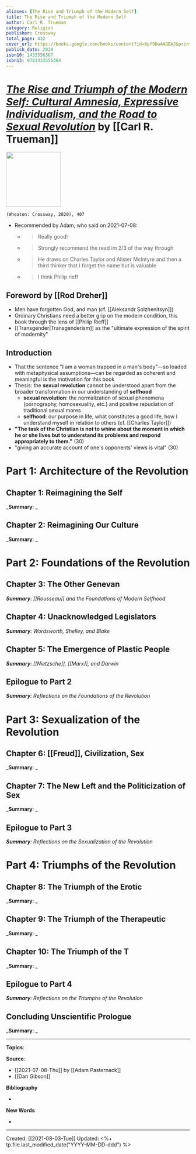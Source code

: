 ```yaml
---
aliases: [The Rise and Triumph of the Modern Self]
title: The Rise and Triumph of the Modern Self
author: Carl R. Trueman
category: Religion
publisher: Crossway
total_page: 432
cover_url: https://books.google.com/books/content?id=6pf9DwAAQBAJ&printsec=frontcover&img=1&zoom=1&edge=curl&source=gbs_api
publish_date: 2020
isbn10: 1433556367
isbn13: 9781433556364
---
```

# [*The Rise and Triumph of the Modern Self: Cultural Amnesia, Expressive Individualism, and the Road to Sexual Revolution*](https://www.crossway.org/books/the-rise-and-triumph-of-the-modern-self-hcj/) by [[Carl R. Trueman]]

<img src="https://books.google.com/books/content?id=6pf9DwAAQBAJ&printsec=frontcover&img=1&zoom=1&edge=curl&source=gbs_api" width=150>


`(Wheaton: Crossway, 2020), 407`

- Recommended by Adam, who said on 2021-07-08:
	- >Really good!
	- >Strongly recommend the read im 2/3 of the way through
	- >He draws on Charles Taylor and Alister McIntyre and then a third thinker that I forget the name but is valuable
	- >I think Philip rieff

## Foreword by [[Rod Dreher]]
- Men have forgotten God, and man (cf. [[Aleksandr Solzhenitsyn]])
- Ordinary Christians need a better grip on the modern condition, this book through the lens of [[Philip Rieff]]
- [[Transgender|Transgenderism]] as the "ultimate expression of the spirit of modernity"


## Introduction
- That the sentence "I am a woman trapped in a man's body"—so loaded with metaphysical assumptions—can be regarded as coherent and meaningful is the motivation for this book
- Thesis: the **sexual revolution** cannot be understood apart from the broader transformation in our understanding of **selfhood**
	- **sexual revolution**: the normalization of sexual phenomena (pornography, homosexuality, etc.) and positive repudiation of traditional sexual mores
	- **selfhood**: our purpose in life, what constitutes a good life, how I understand myself in relation to others (cf. [[Charles Taylor]])
- **"The task of the Christian is not to whine about the moment in which he or she lives but to understand its problems and respond appropriately to them."** (30)
- "giving an accurate account of one's opponents' views is vital" (30)

# Part 1: Architecture of the Revolution

## Chapter 1: Reimagining the Self
_**Summary**: _



## Chapter 2: Reimagining Our Culture
_**Summary**: _


# Part 2: Foundations of the Revolution

## Chapter 3: The Other Genevan
_**Summary**: [[Rousseau]] and the Foundations of Modern Selfhood_



## Chapter 4: Unacknowledged Legislators
_**Summary**: Wordsworth, Shelley, and Blake_



## Chapter 5: The Emergence of Plastic People
_**Summary**: [[Nietzsche]], [[Marx]], and Darwin_



## Epilogue to Part 2
_**Summary**: Reflections on the Foundations of the Revolution_


# Part 3: Sexualization of the Revolution

## Chapter 6: [[Freud]], Civilization, Sex
_**Summary**: _



## Chapter 7: The New Left and the Politicization of Sex
_**Summary**: _


## Epilogue to Part 3
_**Summary**: Reflections on the Sexualization of the Revolution_


# Part 4: Triumphs of the Revolution

## Chapter 8: The Triumph of the Erotic
_**Summary**: _



## Chapter 9: The Triumph of the Therapeutic
_**Summary**: _



## Chapter 10: The Triumph of the T
_**Summary**: _



## Epilogue to Part 4
_**Summary**: Reflections on the Triumphs of the Revolution_



## Concluding Unscientific Prologue
_**Summary**: _




--- 
**Topics**: 

**Source**: 
- [[2021-07-08-Thu]] by [[Adam Pasternack]]
- [[Dan Gibson]]

**Bibliography**

- 

**New Words**

- 

---
Created: [[2021-08-03-Tue]]
Updated: <%+ tp.file.last_modified_date("YYYY-MM-DD-ddd") %>
